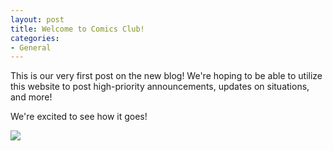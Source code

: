 ```yaml
---
layout: post
title: Welcome to Comics Club!
categories:
- General
---
```


This is our very first post on the new blog!  We're hoping to be able to utilize this website to post high-priority announcements, updates on situations, and more!

We're excited to see how it goes!

![](../../../../images/blog/welcome.jpg)
